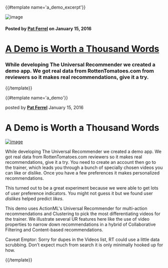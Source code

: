 {{#template name='a_demo_excerpt'}}

![image](/blog/images/guide-front-220x220.png)

#### Posted by [**Pat Ferrel**](mailto:pat@actionml.com) on January 15, 2016

# [A Demo is Worth a Thousand Words](/blog/{{template}})

### While developing The Universal Recommender we created a demo app. We got real data from RottenTomatoes.com from reviewers so it makes real recommendations, give it a try. 
{{/template}}

{{#template name='a_demo'}}

posted by [**Pat Ferrel**](mailto:pat@actionml.com) January 15, 2016

# A Demo is Worth a Thousand Words

[![image](/blog/images/guide-front-900x720.png)](http://guide.actionml.com)

While developing The Universal Recommender we created a demo app. We got real data from RottenTomatoes.com reviewers so it makes real recommendations, give it a try. You need to create an account then go to the trainer, which leads you through a bunch of specially chosen videos you can like or dislike. Once you have a few preferences it makes personalized recommendations.

This turned out to be a great experiment because we were able to get lots of user preference indicators. You might not guess it but we found user *dislikes* helped predict *likes*.

This demo uses ActionML's Universal Recommender for multi-action recommendations and Clustering to pick the most differentiating videos for the trainer. We illustrate several UR features here like the use of video properties to narrow down recommendations in a hybrid of Collaborative Filtering and Content-based recommendations. 

Caveat Emptor: Sorry for dupes in the Videos list, RT could use a little data scrubbing. Don’t expect much from search it is only minimally hooked up for how.

{{/template}}
